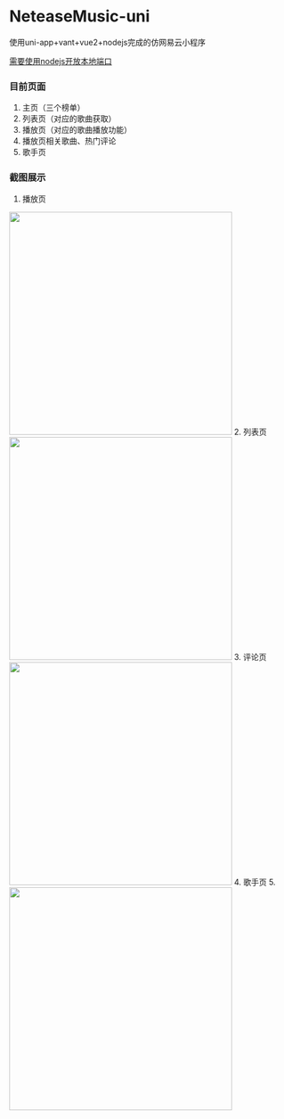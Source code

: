 # NeteaseMusic-uni

使用uni-app+vant+vue2+nodejs完成的仿网易云小程序

[需要使用nodejs开放本地端口](https://github.com/Binaryify/NeteaseCloudMusicApi)

### 目前页面
1. 主页（三个榜单）
2. 列表页（对应的歌曲获取）
3. 播放页（对应的歌曲播放功能）
4. 播放页相关歌曲、热门评论
5. 歌手页

### 截图展示
1. 播放页
<image width="400" src="https://github.com/wowdarkgo/NeteaseMusic-uni/blob/master/screenshot/play(no%20lyric).png"/>
2. 列表页
<image width="400" src="https://github.com/wowdarkgo/NeteaseMusic-uni/blob/master/screenshot/list.png"/>
3. 评论页
<image width="400" src="https://github.com/wowdarkgo/NeteaseMusic-uni/blob/master/screenshot/comment.png"/>
4. 歌手页
5. <image width="400" src="https://github.com/wowdarkgo/NeteaseMusic-uni/blob/master/screenshot/artists.png"/>
